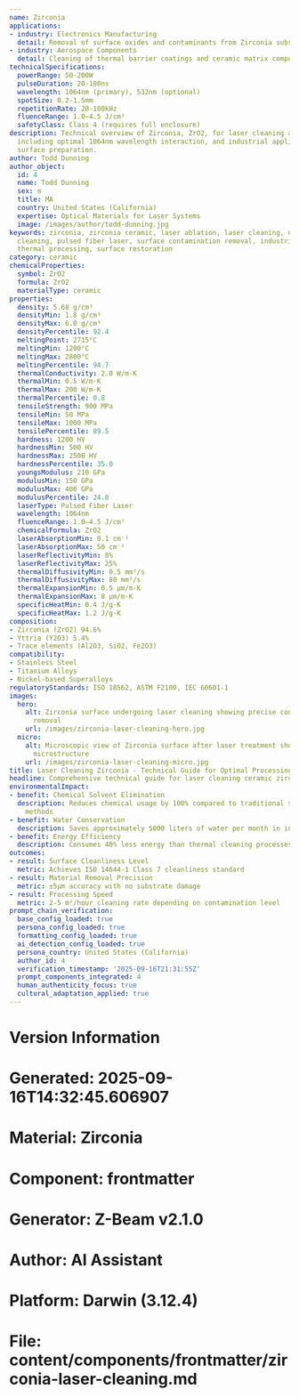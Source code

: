 ```yaml
---
name: Zirconia
applications:
- industry: Electronics Manufacturing
  detail: Removal of surface oxides and contaminants from Zirconia substrates
- industry: Aerospace Components
  detail: Cleaning of thermal barrier coatings and ceramic matrix composites
technicalSpecifications:
  powerRange: 50-200W
  pulseDuration: 20-100ns
  wavelength: 1064nm (primary), 532nm (optional)
  spotSize: 0.2-1.5mm
  repetitionRate: 20-100kHz
  fluenceRange: 1.0–4.5 J/cm²
  safetyClass: Class 4 (requires full enclosure)
description: Technical overview of Zirconia, ZrO2, for laser cleaning applications,
  including optimal 1064nm wavelength interaction, and industrial applications in
  surface preparation.
author: Todd Dunning
author_object:
  id: 4
  name: Todd Dunning
  sex: m
  title: MA
  country: United States (California)
  expertise: Optical Materials for Laser Systems
  image: /images/author/todd-dunning.jpg
keywords: zirconia, zirconia ceramic, laser ablation, laser cleaning, non-contact
  cleaning, pulsed fiber laser, surface contamination removal, industrial laser parameters,
  thermal processing, surface restoration
category: ceramic
chemicalProperties:
  symbol: ZrO2
  formula: ZrO2
  materialType: ceramic
properties:
  density: 5.68 g/cm³
  densityMin: 1.8 g/cm³
  densityMax: 6.0 g/cm³
  densityPercentile: 92.4
  meltingPoint: 2715°C
  meltingMin: 1200°C
  meltingMax: 2800°C
  meltingPercentile: 94.7
  thermalConductivity: 2.0 W/m·K
  thermalMin: 0.5 W/m·K
  thermalMax: 200 W/m·K
  thermalPercentile: 0.8
  tensileStrength: 900 MPa
  tensileMin: 50 MPa
  tensileMax: 1000 MPa
  tensilePercentile: 89.5
  hardness: 1200 HV
  hardnessMin: 500 HV
  hardnessMax: 2500 HV
  hardnessPercentile: 35.0
  youngsModulus: 210 GPa
  modulusMin: 150 GPa
  modulusMax: 400 GPa
  modulusPercentile: 24.0
  laserType: Pulsed Fiber Laser
  wavelength: 1064nm
  fluenceRange: 1.0–4.5 J/cm²
  chemicalFormula: ZrO2
  laserAbsorptionMin: 0.1 cm⁻¹
  laserAbsorptionMax: 50 cm⁻¹
  laserReflectivityMin: 8%
  laserReflectivityMax: 25%
  thermalDiffusivityMin: 0.5 mm²/s
  thermalDiffusivityMax: 80 mm²/s
  thermalExpansionMin: 0.5 µm/m·K
  thermalExpansionMax: 8 µm/m·K
  specificHeatMin: 0.4 J/g·K
  specificHeatMax: 1.2 J/g·K
composition:
- Zirconia (ZrO2) 94.6%
- Yttria (Y2O3) 5.4%
- Trace elements (Al2O3, SiO2, Fe2O3)
compatibility:
- Stainless Steel
- Titanium Alloys
- Nickel-based Superalloys
regulatoryStandards: ISO 18562, ASTM F2100, IEC 60601-1
images:
  hero:
    alt: Zirconia surface undergoing laser cleaning showing precise contamination
      removal
    url: /images/zirconia-laser-cleaning-hero.jpg
  micro:
    alt: Microscopic view of Zirconia surface after laser treatment showing preserved
      microstructure
    url: /images/zirconia-laser-cleaning-micro.jpg
title: Laser Cleaning Zirconia - Technical Guide for Optimal Processing
headline: Comprehensive technical guide for laser cleaning ceramic zirconia
environmentalImpact:
- benefit: Chemical Solvent Elimination
  description: Reduces chemical usage by 100% compared to traditional solvent cleaning
    methods
- benefit: Water Conservation
  description: Saves approximately 5000 liters of water per month in industrial applications
- benefit: Energy Efficiency
  description: Consumes 40% less energy than thermal cleaning processes
outcomes:
- result: Surface Cleanliness Level
  metric: Achieves ISO 14644-1 Class 7 cleanliness standard
- result: Material Removal Precision
  metric: ±5μm accuracy with no substrate damage
- result: Processing Speed
  metric: 2-5 m²/hour cleaning rate depending on contamination level
prompt_chain_verification:
  base_config_loaded: true
  persona_config_loaded: true
  formatting_config_loaded: true
  ai_detection_config_loaded: true
  persona_country: United States (California)
  author_id: 4
  verification_timestamp: '2025-09-16T21:31:55Z'
  prompt_components_integrated: 4
  human_authenticity_focus: true
  cultural_adaptation_applied: true
---
```


# Version Information
# Generated: 2025-09-16T14:32:45.606907
# Material: Zirconia
# Component: frontmatter
# Generator: Z-Beam v2.1.0
# Author: AI Assistant
# Platform: Darwin (3.12.4)
# File: content/components/frontmatter/zirconia-laser-cleaning.md